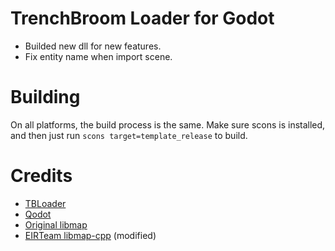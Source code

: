# TrenchBroom Loader for Godot
- Builded new dll for new features.
- Fix entity name when import scene.
  
# Building
On all platforms, the build process is the same. Make sure scons is installed, and then just run
`scons target=template_release` to build.

# Credits
* [TBLoader](https://github.com/codecat/godot-tbloader)
* [Qodot](https://github.com/QodotPlugin/qodot-plugin)
* [Original libmap](https://github.com/QodotPlugin/libmap)
* [EIRTeam libmap-cpp](https://github.com/EIRTeam/qodot/tree/4.0) (modified)
